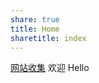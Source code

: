 ```yaml
---
share: true
title: Home
sharetitle: index
---
```

[网站收集](_posts/%E7%BD%91%E7%AB%99%E6%94%B6%E9%9B%86.md)
欢迎
Hello
